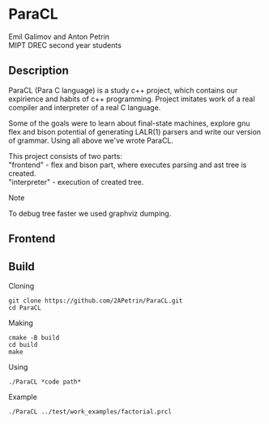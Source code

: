 # ParaCL
Emil Galimov and Anton Petrin</br>
MIPT DREC second year students

## Description
ParaCL (Para C language) is a study c++ project, which contains our expirience and habits of c++ programming. Project imitates work of a real compiler and interpreter of a real C language.

Some of the goals were to learn about final-state machines, explore gnu flex and bison potential of generating LALR(1) parsers and write our version of grammar. Using all above we've wrote ParaCL.

This project consists of two parts:</br>
"frontend" - flex and bison part, where executes parsing and ast tree is created.</br>
"interpreter" - execution of created tree.

> [!NOTE]
> To debug tree faster we used graphviz dumping.

## Frontend

## Build
Cloning
```
git clone https://github.com/2APetrin/ParaCL.git
cd ParaCL
```
Making
```
cmake -B build
cd build
make
```
Using
```
./ParaCL *code path*
```
Example
```
./ParaCL ../test/work_examples/factorial.prcl
```